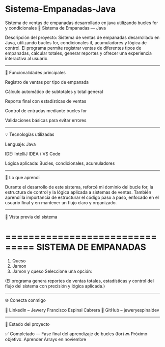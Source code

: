 # Sistema-Empanadas-Java
Sistema de ventas de empanadas desarrollado en java utilizando bucles for y condicionales
🍴 Sistema de Empanadas — Java

Descripción del proyecto:
Sistema de ventas de empanadas desarrollado en Java, utilizando bucles for, condicionales if, acumuladores y lógica de control.
El programa permite registrar ventas de diferentes tipos de empanadas, calcular totales, generar reportes y ofrecer una experiencia interactiva al usuario.


---

🚀 Funcionalidades principales

Registro de ventas por tipo de empanada

Cálculo automático de subtotales y total general

Reporte final con estadísticas de ventas

Control de entradas mediante bucles for

Validaciones básicas para evitar errores



---

💡 Tecnologías utilizadas

Lenguaje: Java

IDE: IntelliJ IDEA / VS Code

Lógica aplicada: Bucles, condicionales, acumuladores



---

🧠 Lo que aprendí

Durante el desarrollo de este sistema, reforcé mi dominio del bucle for, la estructura de control y la lógica aplicada a sistemas de ventas.
También aprendí la importancia de estructurar el código paso a paso, enfocado en el usuario final y en mantener un flujo claro y organizado.


---

📸 Vista previa del sistema

===============================
  SISTEMA DE EMPANADAS
===============================
1. Queso
2. Jamon
3. Jamon y queso
Seleccione una opción:

(El programa genera reportes de ventas totales, estadísticas y control del flujo del sistema con precisión y lógica aplicada.)


---

🌐 Conecta conmigo

💼 LinkedIn – Jewery Francisco Espinal Cabrera
🐙 GitHub – jeweryespinaldev


---

🏁 Estado del proyecto

✅ Completado — Fase final del aprendizaje de bucles (for)
🔜 Próximo objetivo: Aprender Arrays en noviembre
